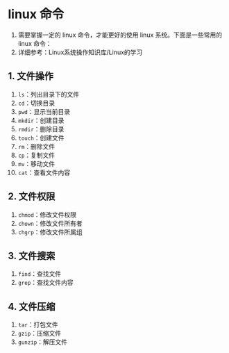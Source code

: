 # linux 命令

1. 需要掌握一定的 linux 命令，才能更好的使用 linux 系统。下面是一些常用的 linux 命令：
2. 详细参考：Linux系统操作知识库/Linux的学习


## 1. 文件操作

1. `ls`：列出目录下的文件
2. `cd`：切换目录
3. `pwd`：显示当前目录
4. `mkdir`：创建目录
5. `rmdir`：删除目录
6. `touch`：创建文件
7. `rm`：删除文件
8. `cp`：复制文件
9. `mv`：移动文件
10. `cat`：查看文件内容

## 2. 文件权限

1. `chmod`：修改文件权限
2. `chown`：修改文件所有者
3. `chgrp`：修改文件所属组

## 3. 文件搜索

1. `find`：查找文件
2. `grep`：查找文件内容

## 4. 文件压缩

1. `tar`：打包文件
2. `gzip`：压缩文件
3. `gunzip`：解压文件
